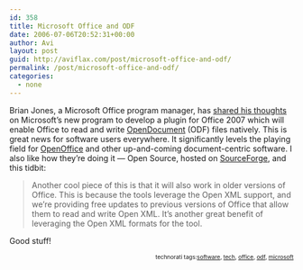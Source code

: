 ```yaml
---
id: 358
title: Microsoft Office and ODF
date: 2006-07-06T20:52:31+00:00
author: Avi
layout: post
guid: http://aviflax.com/post/microsoft-office-and-odf/
permalink: /post/microsoft-office-and-odf/
categories:
  - none
---
```

Brian Jones, a Microsoft Office program manager, has [shared his thoughts](http://blogs.msdn.com/brian_jones/archive/2006/07/05/657510.aspx) on Microsoft&#8217;s new program to develop a plugin for Office 2007 which will enable Office to read and write [OpenDocument](http://en.wikipedia.org/wiki/OpenDocument) (ODF) files natively. This is great news for software users everywhere. It significantly levels the playing field for [OpenOffice](http://openoffice.org) and other up-and-coming document-centric software. I also like how they&#8217;re doing it &#8212; Open Source, hosted on [SourceForge](http://sourceforge.net/projects/odf-converter), and this tidbit:

> Another cool piece of this is that it will also work in older versions of Office. This is because the tools leverage the Open XML support, and we&#8217;re providing free updates to previous versions of Office that allow them to read and write Open XML. It&#8217;s another great benefit of leveraging the Open XML formats for the tool.

Good stuff!

<!-- technorati tags begin -->

<p style="font-size:10px;text-align:right;">
  technorati tags:<a href="http://technorati.com/tag/software" rel="tag">software</a>, <a href="http://technorati.com/tag/tech" rel="tag">tech</a>, <a href="http://technorati.com/tag/office" rel="tag">office</a>, <a href="http://technorati.com/tag/odf" rel="tag">odf</a>, <a href="http://technorati.com/tag/microsoft" rel="tag">microsoft</a>
</p>

<!-- technorati tags end -->
